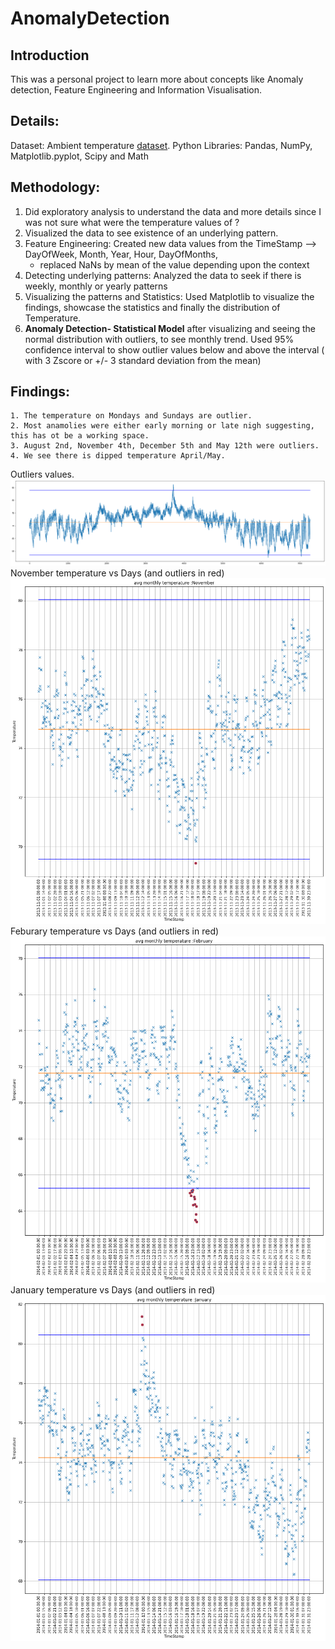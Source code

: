 # AnomalyDetection
## Introduction
This was a personal project to learn more about concepts like Anomaly detection, Feature Engineering and Information Visualisation.

## Details:
Dataset: Ambient temperature [dataset](https://github.com/numenta/NAB/blob/master/data/realKnownCause/ambient_temperature_system_failure.csv).
Python Libraries: Pandas, NumPy, Matplotlib.pyplot, Scipy and Math

## Methodology:
1. Did exploratory analysis to understand the data and more details since I was not sure what were the temperature values of ? 
2. Visualized the data to see existence of an underlying pattern.
3. Feature Engineering: Created new data values from the TimeStamp --> DayOfWeek, Month, Year, Hour, DayOfMonths, 
      - replaced NaNs by mean of the value depending upon the context
4. Detecting underlying patterns: Analyzed the data to seek if there is weekly, monthly or yearly patterns 
5. Visualizing the patterns and Statistics: Used Matplotlib to visualize the findings, showcase the statistics and finally the distribution of Temperature.
6. **Anomaly Detection- Statistical Model** after visualizing and seeing the normal distribution with outliers, to see monthly trend. Used 95% confidence interval to show outlier values below and above the interval ( with 3 Zscore or +/- 3 standard deviation from the mean)
## Findings:
    1. The temperature on Mondays and Sundays are outlier.
    2. Most anamolies were either early morning or late nigh suggesting, this has ot be a working space.
    3. August 2nd, November 4th, December 5th and May 12th were outliers.
    4. We see there is dipped temperature April/May.
 
Outliers values.
![Outlier values](https://github.com/ameya-9/AnomalyDetection/blob/main/img/Outlier-98.png)
November temperature vs Days (and outliers in red)
![November temp and outliers in red](https://github.com/ameya-9/AnomalyDetection/blob/main/img/Nov-outlier.png)
Feburary temperature vs Days (and outliers in red)
![Febuary temp and outliers in red](https://github.com/ameya-9/AnomalyDetection/blob/main/img/feb-outlier.png)
January temperature vs Days (and outliers in red)
![January temp and outliers in red](https://github.com/ameya-9/AnomalyDetection/blob/main/img/jan-outlier.png)
